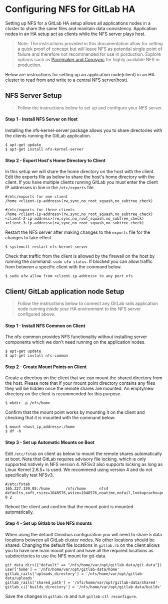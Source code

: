 # Configuring NFS for GitLab HA

Setting up NFS for a GitLab HA setup allows all applications nodes in a cluster 
to share the same files and maintain data consistency. Application nodes in an HA
setup act as clients while the NFS server plays host.

> Note: The instructions provided in this documentation allow for setting a quick
proof of concept but will leave NFS as potential single point of failure and 
therefore not recommended for use in porduction. Explore options such as [Pacemaker 
and Corosync](http://clusterlabs.org/) for highly available NFS in production.

Below are instructions for setting up an application node(client) in an HA cluster
to read from and write to a central NFS server(host).


## NFS Server Setup
> Follow the instructions below to set up and configure your NFS server.

#### Step 1 - Install NFS Server on Host

Installing the nfs-kernel-server package allows you to share directories with the clients running the GitLab application.

```
$ apt-get update
$ apt-get install nfs-kernel-server
```

#### Step 2 - Export Host's Home Directory to Client

In this setup we will share the home directory on the host with the client. Edit the exports file as below to share the host's home directory with the client. If you have multiple clients running GitLab you must enter the client IP addresses in line in the `/etc/exports` file.

```
#/etc/exports for one client
/home <client-ip-address>(rw,sync,no_root_squash,no_subtree_check)

#/etc/exports for three clients
/home <client-ip-address>(rw,sync,no_root_squash,no_subtree_check) <client-2-ip-address>(rw,sync,no_root_squash,no_subtree_check) <client-3-ip-address>(rw,sync,no_root_squash,no_subtree_check)
```

Restart the NFS server after making changes to the `exports` file for the changes 
to take effect.
```
$ systemctl restart nfs-kernel-server
```

Check that traffic from the client is allowed by the firewall on the host by running 
the command: `sudo ufw status`. If blocked you can allow traffic from between a specific 
client with the command below.

```
$ sudo ufw allow from <client-ip-address> to any port nfs
```



## Client/ GitLab application node Setup
> Follow the instructions below to connect any GitLab rails application node running
inside your HA environment to the NFS server configured above.

#### Step 1 - Install NFS Common on Client

The nfs-common provides NFS functionality without installing server components which 
we don't need running on the application nodes.

```
$ apt-get update
$ apt-get install nfs-common
```


#### Step 2 - Create Mount Points on Client

Create a directroy on the client that we can mount the shared directory from the host. 
Please note that if your mount point directory contains any files they will be hidden
once the remote shares are mounted. An empty/new directory on the client is recommended
for this purpose.
```
$ mkdir -p /nfs/home
```

Confirm that the mount point works by mounting it on the client and checking that
it is mounted with the command below:

```
$ mount <host_ip_address>:/home
$ df -h
```

#### Step 3 - Set up Automatic Mounts on Boot

Edit `/etc/fstab` on client as below to mount the remote shares automatically at boot. 
Note that GitLab requires advisory file locking, which is only supported natively in
NFS version 4. NFSv3 also supports locking as long as Linux Kernel 2.6.5+ is used.
We recommend using version 4 and do not specifically test NFSv3.

```
#/etc/fstab
165.227.159.85:/home       /nfs/home      nfs4 defaults,soft,rsize=1048576,wsize=1048576,noatime,nofail,lookupcache=positive 0 2
```
Reboot the client and confirm that the mount point is mounted automatically.

#### Step 4 - Set up Gitlab to Use NFS mounts

When using the default Omnibus configuration you will need to share 5 data locations
between all GitLab cluster nodes. No other locations should be shared. Changing the
default file locations in `gitlab.rb` on the client allows you to have one main mount
point and have all the required locations as subdirectories to use the NFS mount for
git-data.

```
git_data_dirs({"default" => "/nfs/home/var/opt/gitlab-data/git-data"})
user['home'] = '/nfs/home/var/opt/gitlab-data/home'
gitlab_rails['uploads_directory'] = '/nfs/home/var/opt/gitlab-data/uploads'
gitlab_rails['shared_path'] = '/nfs/home/var/opt/gitlab-data/shared'
gitlab_ci['builds_directory'] = '/nfs/home/var/opt/gitlab-data/builds'
```

Save the changes in `gitlab.rb` and run `gitlab-ctl reconfigure`.

